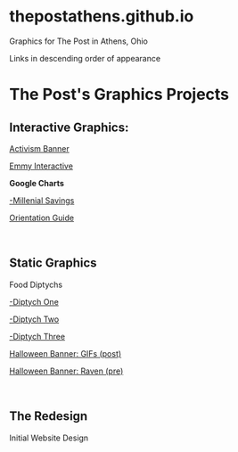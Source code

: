 # thepostathens.github.io
Graphics for The Post in Athens, Ohio

Links in descending order of appearance
<html>
    <h1>The Post's Graphics Projects</h1>
    <h2>Interactive Graphics:</h2>
        <a href="/InteractiveGraphics/activism.html"><p>Activism Banner</p></a>
        <a href="/InteractiveGraphics/Emmy/tab-example.html"><p>Emmy Interactive</p></a>
        <p><strong>Google Charts</strong></p>
        <a href="/InteractiveGraphics/GoogleCharts/PMmillenialSavings.html"><p>-Millenial Savings</p></a>
        <a href="/InteractiveGraphics/OrientationGuide/index.html"><p>Orientation Guide</p></a>
    <br>
    <h2>Static Graphics</h2>
        <p><stong>Food Diptychs</stong></p>
        <a href="/StaticDesigns/FoodDiptychs/DP1.html"><p>-Diptych One</p></a>
        <a href="/StaticDesigns/FoodDiptychs/DP2.html"><p>-Diptych Two</p></a>
        <a href="/StaticDesigns/FoodDiptychs/DP3.html"><p>-Diptych Three</p></a>
        <a href="/StaticDesigns/HalloweenBanner/HalloweenBanner.html"><p>Halloween Banner: GIFs (post)</p></a>
        <a href="/StaticDesigns/ravenbanner.html"><p>Halloween Banner: Raven (pre)</p></a>
        <br>
    <h2>The Redesign</h2>
        <p>Initial Website Design</p>
</html>